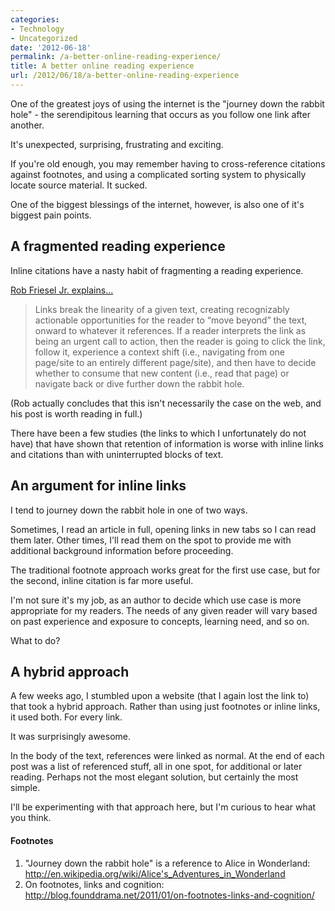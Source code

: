 ```yaml
---
categories:
- Technology
- Uncategorized
date: '2012-06-18'
permalink: /a-better-online-reading-experience/
title: A better online reading experience
url: /2012/06/18/a-better-online-reading-experience
---
```


One of the greatest joys of using the internet is the "journey down the rabbit hole" - the serendipitous learning that occurs as you follow one link after another.

It's unexpected, surprising, frustrating and exciting.

If you're old enough, you may remember having to cross-reference citations against footnotes, and using a complicated sorting system to physically locate source material. It sucked.

One of the biggest blessings of the internet, however, is also one of it's biggest pain points.
<!--more-->
<h2>A fragmented reading experience</h2>

Inline citations have a nasty habit of fragmenting a reading experience.

<a href="http://blog.founddrama.net/2011/01/on-footnotes-links-and-cognition/">Rob Friesel Jr. explains...</a>

<blockquote>Links break the linearity of a given text, creating recognizably actionable opportunities for the reader to “move beyond” the text, onward to whatever it references. If a reader interprets the link as being an urgent call to action, then the reader is going to click the link, follow it, experience a context shift (i.e., navigating from one page/site to an entirely different page/site), and then have to decide whether to consume that new content (i.e., read that page) or navigate back or dive further down the rabbit hole.</blockquote>

(Rob actually concludes that this isn't necessarily the case on the web, and his post is worth reading in full.)

There have been a few studies (the links to which I unfortunately do not have) that have shown that retention of information is worse with inline links and citations than with uninterrupted blocks of text.

<h2>An argument for inline links</h2>

I tend to journey down the rabbit hole in one of two ways.

Sometimes, I read an article in full, opening links in new tabs so I can read them later. Other times, I'll read them on the spot to provide me with additional background information before proceeding.

The traditional footnote approach works great for the first use case, but for the second, inline citation is far more useful.

I'm not sure it's my job, as an author to decide which use case is more appropriate for my readers. The needs of any given reader will vary based on past experience and exposure to concepts, learning need, and so on.

What to do?

<h2>A hybrid approach</h2>

A few weeks ago, I stumbled upon a website (that I again lost the link to) that took a hybrid approach. Rather than using just footnotes or inline links, it used both. For every link.

It was surprisingly awesome.

In the body of the text, references were linked as normal. At the end of each post was a list of referenced stuff, all in one spot, for additional or later reading. Perhaps not the most elegant solution, but certainly the most simple.

I'll be experimenting with that approach here, but I'm curious to hear what you think.

<h4>Footnotes</h4>

<ol>
<li>"Journey down the rabbit hole" is a reference to Alice in Wonderland: <a href="http://en.wikipedia.org/wiki/Alice's_Adventures_in_Wonderland">http://en.wikipedia.org/wiki/Alice's_Adventures_in_Wonderland</a></li>
<li>On footnotes, links and cognition: <a href="http://blog.founddrama.net/2011/01/on-footnotes-links-and-cognition/">http://blog.founddrama.net/2011/01/on-footnotes-links-and-cognition/</a></li>
</ol>